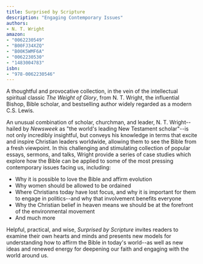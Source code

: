 ```yaml
---
title: Surprised by Scripture
description: "Engaging Contemporary Issues"
authors:
- N. T. Wright
amazon:
- "0062230549"
- "B00FJ34XZQ"
- "B00K5WMF6A"
- "0062230530"
- "1483004783"
isbn:
- "978-0062230546"
---
```

A thoughtful and provocative collection, in the vein of the intellectual spiritual classic _The Weight of Glory_, from N. T. Wright, the influential Bishop, Bible scholar, and bestselling author widely regarded as a modern C.S. Lewis.

An unusual combination of scholar, churchman, and leader, N. T. Wright--hailed by _Newsweek_ as "the world's leading New Testament scholar"--is not only incredibly insightful, but conveys his knowledge in terms that excite and inspire Christian leaders worldwide, allowing them to see the Bible from a fresh viewpoint. In this challenging and stimulating collection of popular essays, sermons, and talks, Wright provide a series of case studies which explore how the Bible can be applied to some of the most pressing contemporary issues facing us, including:
- Why it is possible to love the Bible and affirm evolution
- Why women should be allowed to be ordained
- Where Christians today have lost focus, and why it is important for them to engage in politics--and why that involvement benefits everyone
- Why the Christian belief in heaven means we should be at the forefront of the environmental movement
- And much more
 
Helpful, practical, and wise, _Surprised by Scripture_ invites readers to examine their own hearts and minds and presents new models for understanding how to affirm the Bible in today's world--as well as new ideas and renewed energy for deepening our faith and engaging with the world around us.
